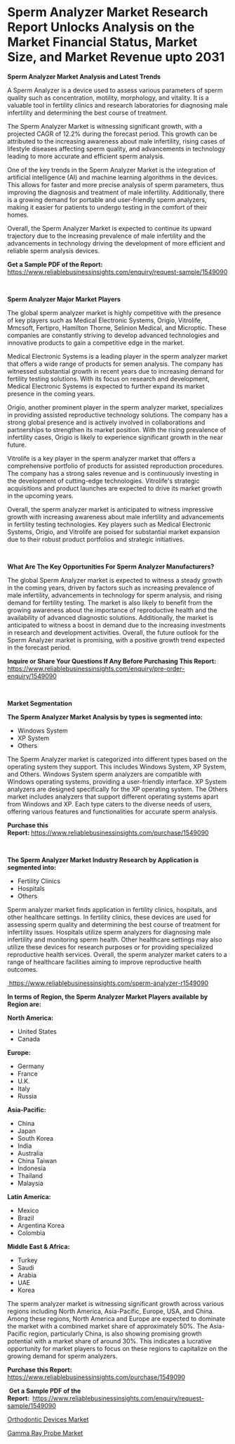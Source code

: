 <p><h1>Sperm Analyzer Market Research Report Unlocks Analysis on the Market Financial Status, Market Size, and Market Revenue upto 2031</h1></p><p><strong>Sperm Analyzer Market Analysis and Latest Trends</strong></p>
<p><p>A Sperm Analyzer is a device used to assess various parameters of sperm quality such as concentration, motility, morphology, and vitality. It is a valuable tool in fertility clinics and research laboratories for diagnosing male infertility and determining the best course of treatment.</p><p>The Sperm Analyzer Market is witnessing significant growth, with a projected CAGR of 12.2% during the forecast period. This growth can be attributed to the increasing awareness about male infertility, rising cases of lifestyle diseases affecting sperm quality, and advancements in technology leading to more accurate and efficient sperm analysis.</p><p>One of the key trends in the Sperm Analyzer Market is the integration of artificial intelligence (AI) and machine learning algorithms in the devices. This allows for faster and more precise analysis of sperm parameters, thus improving the diagnosis and treatment of male infertility. Additionally, there is a growing demand for portable and user-friendly sperm analyzers, making it easier for patients to undergo testing in the comfort of their homes.</p><p>Overall, the Sperm Analyzer Market is expected to continue its upward trajectory due to the increasing prevalence of male infertility and the advancements in technology driving the development of more efficient and reliable sperm analysis devices.</p></p>
<p><strong>Get a Sample PDF of the Report:&nbsp;</strong> <a href="https://www.reliablebusinessinsights.com/enquiry/request-sample/1549090">https://www.reliablebusinessinsights.com/enquiry/request-sample/1549090</a></p>
<p>&nbsp;</p>
<p><strong>Sperm Analyzer Major Market Players</strong></p>
<p><p>The global sperm analyzer market is highly competitive with the presence of key players such as Medical Electronic Systems, Origio, Vitrolife, Mmcsoft, Fertipro, Hamilton Thorne, Selinion Medical, and Microptic. These companies are constantly striving to develop advanced technologies and innovative products to gain a competitive edge in the market.</p><p>Medical Electronic Systems is a leading player in the sperm analyzer market that offers a wide range of products for semen analysis. The company has witnessed substantial growth in recent years due to increasing demand for fertility testing solutions. With its focus on research and development, Medical Electronic Systems is expected to further expand its market presence in the coming years.</p><p>Origio, another prominent player in the sperm analyzer market, specializes in providing assisted reproductive technology solutions. The company has a strong global presence and is actively involved in collaborations and partnerships to strengthen its market position. With the rising prevalence of infertility cases, Origio is likely to experience significant growth in the near future.</p><p>Vitrolife is a key player in the sperm analyzer market that offers a comprehensive portfolio of products for assisted reproduction procedures. The company has a strong sales revenue and is continuously investing in the development of cutting-edge technologies. Vitrolife's strategic acquisitions and product launches are expected to drive its market growth in the upcoming years.</p><p>Overall, the sperm analyzer market is anticipated to witness impressive growth with increasing awareness about male infertility and advancements in fertility testing technologies. Key players such as Medical Electronic Systems, Origio, and Vitrolife are poised for substantial market expansion due to their robust product portfolios and strategic initiatives.</p></p>
<p>&nbsp;</p>
<p><strong>What Are The Key Opportunities For Sperm Analyzer Manufacturers?</strong></p>
<p><p>The global Sperm Analyzer market is expected to witness a steady growth in the coming years, driven by factors such as increasing prevalence of male infertility, advancements in technology for sperm analysis, and rising demand for fertility testing. The market is also likely to benefit from the growing awareness about the importance of reproductive health and the availability of advanced diagnostic solutions. Additionally, the market is anticipated to witness a boost in demand due to the increasing investments in research and development activities. Overall, the future outlook for the Sperm Analyzer market is promising, with a positive growth trend expected in the forecast period.</p></p>
<p><strong>Inquire or Share Your Questions If Any Before Purchasing This Report:</strong> <a href="https://www.reliablebusinessinsights.com/enquiry/pre-order-enquiry/1549090">https://www.reliablebusinessinsights.com/enquiry/pre-order-enquiry/1549090</a></p>
<p>&nbsp;</p>
<p><strong>Market Segmentation</strong></p>
<p><strong>The Sperm Analyzer Market Analysis by types is segmented into:</strong></p>
<p><ul><li>Windows System</li><li>XP System</li><li>Others</li></ul></p>
<p><p>The Sperm Analyzer market is categorized into different types based on the operating system they support. This includes Windows System, XP System, and Others. Windows System sperm analyzers are compatible with Windows operating systems, providing a user-friendly interface. XP System analyzers are designed specifically for the XP operating system. The Others market includes analyzers that support different operating systems apart from Windows and XP. Each type caters to the diverse needs of users, offering various features and functionalities for accurate sperm analysis.</p></p>
<p><strong>Purchase this Report:&nbsp;</strong><a href="https://www.reliablebusinessinsights.com/purchase/1549090">https://www.reliablebusinessinsights.com/purchase/1549090</a></p>
<p>&nbsp;</p>
<p><strong>The Sperm Analyzer Market Industry Research by Application is segmented into:</strong></p>
<p><ul><li>Fertility Clinics</li><li>Hospitals</li><li>Others</li></ul></p>
<p><p>Sperm analyzer market finds application in fertility clinics, hospitals, and other healthcare settings. In fertility clinics, these devices are used for assessing sperm quality and determining the best course of treatment for infertility issues. Hospitals utilize sperm analyzers for diagnosing male infertility and monitoring sperm health. Other healthcare settings may also utilize these devices for research purposes or for providing specialized reproductive health services. Overall, the sperm analyzer market caters to a range of healthcare facilities aiming to improve reproductive health outcomes.</p></p>
<p><a href="https://www.reliablebusinessinsights.com/sperm-analyzer-r1549090">&nbsp;https://www.reliablebusinessinsights.com/sperm-analyzer-r1549090</a></p>
<p><strong>In terms of Region, the Sperm Analyzer Market Players available by Region are:</strong></p>
<p>
    <p> <strong> North America: </strong>
        <ul>
            <li>United States</li>
            <li>Canada</li>
        </ul>
        </p> 
    <p> <strong> Europe: </strong>
        <ul>
            <li>Germany</li>
            <li>France</li>
            <li>U.K.</li>
            <li>Italy</li>
            <li>Russia</li>
        </ul>
        </p> 
    <p> <strong> Asia-Pacific: </strong>
        <ul>
            <li>China</li>
            <li>Japan</li>
            <li>South Korea</li>
            <li>India</li>
            <li>Australia</li>
            <li>China Taiwan</li>
            <li>Indonesia</li>
            <li>Thailand</li>
            <li>Malaysia</li>
        </ul>
        </p> 
    <p> <strong> Latin America: </strong>
        <ul>
            <li>Mexico</li>
            <li>Brazil</li>
            <li>Argentina Korea</li>
            <li>Colombia</li>
        </ul>
        </p> 
    <p> <strong> Middle East & Africa: </strong>
        <ul>
            <li>Turkey</li>
            <li>Saudi</li>
            <li>Arabia</li>
            <li>UAE</li>
            <li>Korea</li>
        </ul>
    </p>
    </p>
<p><p>The sperm analyzer market is witnessing significant growth across various regions including North America, Asia-Pacific, Europe, USA, and China. Among these regions, North America and Europe are expected to dominate the market with a combined market share of approximately 50%. The Asia-Pacific region, particularly China, is also showing promising growth potential with a market share of around 30%. This indicates a lucrative opportunity for market players to focus on these regions to capitalize on the growing demand for sperm analyzers.</p></p>
<p><strong>Purchase this Report: </strong><a href="https://www.reliablebusinessinsights.com/purchase/1549090">https://www.reliablebusinessinsights.com/purchase/1549090</a></p>
<p>&nbsp;<strong>Get a Sample PDF of the Report:&nbsp;&nbsp;</strong><a href="https://www.reliablebusinessinsights.com/enquiry/request-sample/1549090">https://www.reliablebusinessinsights.com/enquiry/request-sample/1549090</a></p>
<p><strong></strong></p>
<p><p><a href="https://github.com/sardarp081/Market-Research-Report-List-2/blob/main/orthodontic-devices-market.md">Orthodontic Devices Market</a></p><p><a href="https://github.com/gcimaudf65/Market-Research-Report-List-2/blob/main/gamma-ray-probe-market.md">Gamma Ray Probe Market</a></p></p>